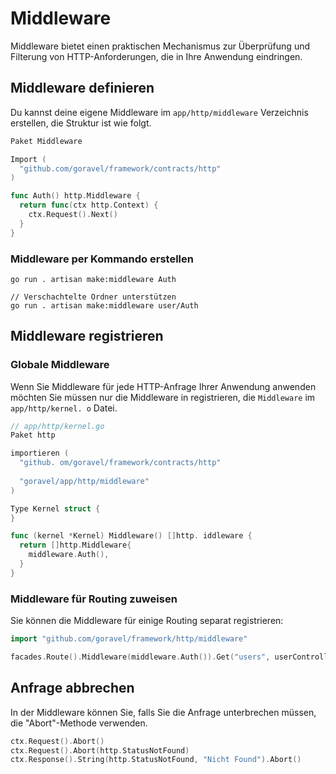 # Middleware

Middleware bietet einen praktischen Mechanismus zur Überprüfung und Filterung von HTTP-Anforderungen, die in Ihre Anwendung eindringen.

## Middleware definieren

Du kannst deine eigene Middleware im `app/http/middleware` Verzeichnis erstellen, die Struktur ist wie folgt.

```go
Paket Middleware

Import (
  "github.com/goravel/framework/contracts/http"
)

func Auth() http.Middleware {
  return func(ctx http.Context) {
    ctx.Request().Next()
  }
}
```

### Middleware per Kommando erstellen

```
go run . artisan make:middleware Auth

// Verschachtelte Ordner unterstützen
go run . artisan make:middleware user/Auth
```

## Middleware registrieren

### Globale Middleware

Wenn Sie Middleware für jede HTTP-Anfrage Ihrer Anwendung anwenden möchten Sie müssen nur die Middleware in
registrieren, die `Middleware` im `app/http/kernel. o` Datei.

```go
// app/http/kernel.go
Paket http

importieren (
  "github. om/goravel/framework/contracts/http"
  
  "goravel/app/http/middleware"
)

Type Kernel struct {
}

func (kernel *Kernel) Middleware() []http. iddleware {
  return []http.Middleware{
    middleware.Auth(),
  }
}
```

### Middleware für Routing zuweisen

Sie können die Middleware für einige Routing separat registrieren:

```go
import "github.com/goravel/framework/http/middleware"

facades.Route().Middleware(middleware.Auth()).Get("users", userController.Show)
```

## Anfrage abbrechen

In der Middleware können Sie, falls Sie die Anfrage unterbrechen müssen, die "Abort"-Methode verwenden.

```go
ctx.Request().Abort()
ctx.Request().Abort(http.StatusNotFound)
ctx.Response().String(http.StatusNotFound, "Nicht Found").Abort()
```
